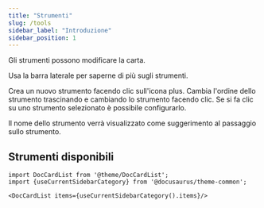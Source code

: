 ```yaml
---
title: "Strumenti"
slug: /tools
sidebar_label: "Introduzione"
sidebar_position: 1
---
```



Gli strumenti possono modificare la carta.

Usa la barra laterale per saperne di più sugli strumenti.

Crea un nuovo strumento facendo clic sull'icona plus. Cambia l'ordine dello strumento trascinando e cambiando lo strumento facendo clic. Se si fa clic su uno strumento selezionato è possibile configurarlo.

Il nome dello strumento verrà visualizzato come suggerimento al passaggio sullo strumento.

## Strumenti disponibili

```mdx-code-block
import DocCardList from '@theme/DocCardList';
import {useCurrentSidebarCategory} from '@docusaurus/theme-common';

<DocCardList items={useCurrentSidebarCategory().items}/>
```

